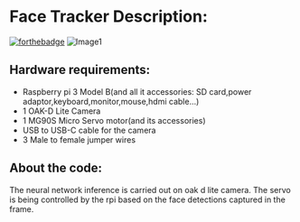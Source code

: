 # Face Tracker Description:

[![forthebadge](https://forthebadge.com/images/badges/made-with-python.svg)](https://forthebadge.com) 
![Image1](https://github.com/IRS-Devl/ComputerVision-UAV-Maneuvering/tree/main/UniAxisFaceTracker)

## Hardware requirements:
- Raspberry pi 3 Model B(and all it accessories: SD card,power adaptor,keyboard,monitor,mouse,hdmi cable...)
- 1 OAK-D Lite Camera
- 1 MG90S Micro Servo motor(and its accessories)
- USB to USB-C cable for the camera
- 3 Male to female jumper wires

## About the code:
The neural network inference is carried out on oak d lite camera.
The servo is being controlled by the rpi based on the face detections captured in the frame.
